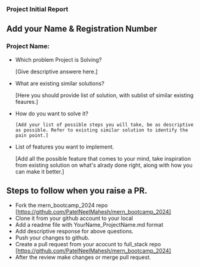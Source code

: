 ### Project Initial Report

## Add your Name & Registration Number

### Project Name:

- Which problem Project is Solving?

    [Give descriptive answere here.]

- What are existing similar solutions?

    [Here you should provide list of solution, with sublist of similar existing feaures.]

- How do you want to solve it?

      [Add your list of possible steps you will take, be as descriptive as possible. Refer to existing similar solution to identify the pain point.]

- List of features you want to implement.

     [Add all the possible feature that comes to your mind, take inspiration from existing solution on what's alrady done right, along with how you can make it better.]

## Steps to follow when you raise a PR.

- Fork the mern_bootcamp_2024 repo
       [https://github.com/PatelNeelMahesh/mern_bootcamp_2024]
- Clone it from your github account to your local
- Add a readme file with YourName_ProjectName.md format
- Add descriptive response for above questions.
- Push your changes to github.
- Create a pull request from your acocunt to full_stack repo
     [https://github.com/PatelNeelMahesh/mern_bootcamp_2024]
- After the review make changes or merge pull request.
